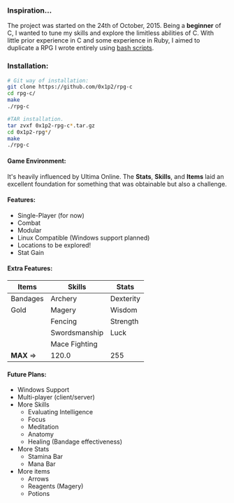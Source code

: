 ### Inspiration...
The project was started on the 24th of October, 2015. Being a **beginner** of C, I wanted to tune my skills and explore the limitless abilities of C. With little prior experience in C and some experience in Ruby, I aimed to duplicate a RPG I wrote entirely using [bash scripts](https://github.com/0x1p2/uo-shell).

### Installation:
```bash
# Git way of installation:
git clone https://github.com/0x1p2/rpg-c
cd rpg-c/
make
./rpg-c

#TAR installation.
tar zvxf 0x1p2-rpg-c*.tar.gz
cd 0x1p2-rpg*/
make
./rpg-c
```

#### Game Environment:
It's heavily influenced by Ultima Online. The **Stats**, **Skills**, and **Items** laid an excellent foundation for something that was obtainable but also a challenge. 

#### Features:
+ Single-Player (for now)
+ Combat
+ Modular
+ Linux Compatible (Windows support planned)
+ Locations to be explored!
+ Stat Gain

#### Extra Features:
|Items|Skills|Stats|
|---|---|---|
|Bandages|Archery|Dexterity|
|Gold|Magery|Wisdom|
||Fencing|Strength|
||Swordsmanship|Luck|
||Mace Fighting||
|__MAX__ =>|120.0|255|

#### Future Plans:
+ Windows Support
+ Multi-player (client/server)
+ More Skills 
  + Evaluating Intelligence
  + Focus
  + Meditation
  + Anatomy
  + Healing (Bandage effectiveness)
+ More Stats
  + Stamina Bar
  + Mana Bar
+ More items
  + Arrows
  + Reagents (Magery)
  + Potions
   
